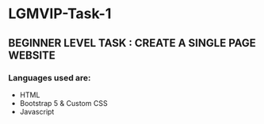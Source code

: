# LGMVIP-Task-1

## BEGINNER LEVEL TASK : CREATE A SINGLE PAGE WEBSITE

### Languages used are:
* HTML
* Bootstrap 5 & Custom CSS
* Javascript

